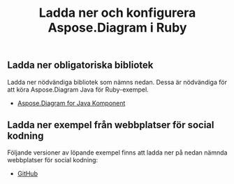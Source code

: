 ﻿---
title: Ladda ner och konfigurera Aspose.Diagram i Ruby
type: docs
weight: 10
url: /sv/java/download-and-configure-aspose-diagram-in-ruby/
---
## **Ladda ner obligatoriska bibliotek**
Ladda ner nödvändiga bibliotek som nämns nedan. Dessa är nödvändiga för att köra Aspose.Diagram Java för Ruby-exempel.

- [Aspose.Diagram for Java Komponent](https://repository.aspose.com/webapp/#/artifacts/browse/tree/General/repo/com/aspose/aspose-diagram)
## **Ladda ner exempel från webbplatser för social kodning**
Följande versioner av löpande exempel finns att ladda ner på nedan nämnda webbplatser för social kodning:

- [GitHub](https://github.com/asposediagram/Aspose.Diagram-for-Java/tree/master/Plugins/Aspose_Diagram_Java_for_Ruby)
